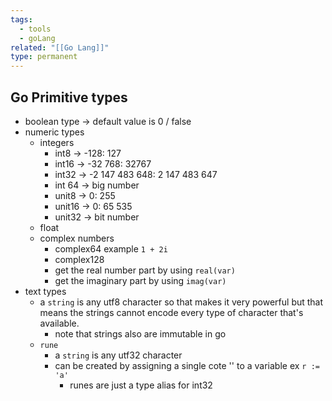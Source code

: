 ```yaml
---
tags:
  - tools
  - goLang
related: "[[Go Lang]]"
type: permanent
---
```


## Go Primitive types
- boolean type -> default value is 0 / false
- numeric types
	- integers
		- int8 -> -128: 127
		- int16 -> -32 768: 32767
		- int32 -> -2 147 483 648: 2 147 483 647
		- int 64 -> big number 
		- unit8 -> 0: 255
		- unit16 -> 0: 65 535
		- unit32 -> bit number
	- float
	- complex numbers
		- complex64 example `1 + 2i`
		- complex128
		- get the real number part by using `real(var)`
		- get the imaginary part by using `imag(var)`
- text types
	- a `string` is any utf8 character so that makes it very powerful but that means the strings cannot encode every type of character that's available.
		- note that strings also are immutable in go
	- `rune` 
		-  a `string` is any utf32 character
		- can be created by assigning a single cote '' to a variable ex `r := 'a'`
			- runes are just a type alias for int32